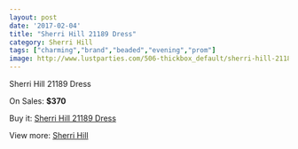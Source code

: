 ```yaml
---
layout: post
date: '2017-02-04'
title: "Sherri Hill 21189 Dress"
category: Sherri Hill
tags: ["charming","brand","beaded","evening","prom"]
image: http://www.lustparties.com/506-thickbox_default/sherri-hill-21189-dress.jpg
---
```

Sherri Hill 21189 Dress

On Sales: **$370**
<a href="https://www.lustparties.com/en/sherri-hill/178-sherri-hill-21189-dress.html"><amp-img layout="responsive" width="600" height="600" src="//www.lustparties.com/506-thickbox_default/sherri-hill-21189-dress.jpg" alt="Sherri Hill 21189 Dress 0" /></a>
<a href="https://www.lustparties.com/en/sherri-hill/178-sherri-hill-21189-dress.html"><amp-img layout="responsive" width="600" height="600" src="//www.lustparties.com/508-thickbox_default/sherri-hill-21189-dress.jpg" alt="Sherri Hill 21189 Dress 1" /></a>
<a href="https://www.lustparties.com/en/sherri-hill/178-sherri-hill-21189-dress.html"><amp-img layout="responsive" width="600" height="600" src="//www.lustparties.com/507-thickbox_default/sherri-hill-21189-dress.jpg" alt="Sherri Hill 21189 Dress 2" /></a>

Buy it: [Sherri Hill 21189 Dress](https://www.lustparties.com/en/sherri-hill/178-sherri-hill-21189-dress.html "Sherri Hill 21189 Dress")

View more: [Sherri Hill](https://www.lustparties.com/en/2-sherri-hill "Sherri Hill")